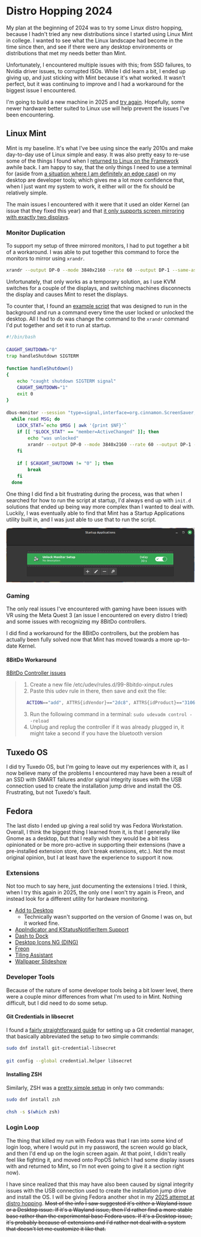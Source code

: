 # Distro Hopping 2024
My plan at the beginning of 2024 was to try some Linux distro hopping, because I hadn't tried any new distributions since I started using Linux Mint in college. I wanted to see what the Linux landscape had become in the time since then, and see if there were any desktop environments or distributions that met my needs better than Mint.

Unfortunately, I encountered multiple issues with this; from SSD failures, to Nvidia driver issues, to corrupted ISOs. While I did learn a bit, I ended up giving up, and just sticking with Mint because it's what worked. It wasn't perfect, but it was continuing to improve and I had a workaround for the biggest issue I encountered.

I'm going to build a new machine in 2025 and [try again](/tech/linux/distro-hopping-2025). Hopefully, some newer hardware better suited to Linux use will help prevent the issues I've been encountering.

## Linux Mint
Mint is my baseline. It's what I've bee using since the early 2010s and make day-to-day use of Linux simple and easy. It was also pretty easy to re-use some of the things I found when I [returned to Linux on the Framework](/tech/linux/framework) awhile back. I am happy to say, that the only things I need to use a terminal for (aside from [a situation where I am definitely an edge case](#monitor-duplication)) on my desktop are developer tools; which gives me a lot more confidence that, when I just want my system to work, it either will or the fix should be relatively simple.

The main issues I encountered with it were that it used an older Kernel (an issue that they fixed this year) and that [it only supports screen mirroring with exactly two displays](https://forums.linuxmint.com/viewtopic.php?t=418626).

### Monitor Duplication
To support my setup of three mirrored monitors, I had to put together a bit of a workaround. I was able to put together this command to force the monitors to mirror using `xrandr`.

```bash
xrandr --output DP-0 --mode 3840x2160 --rate 60 --output DP-1 --same-as DP-0 --output HDMI-0 --same-as DP-0
```

Unfortunately, that only works as a temporary solution, as I use KVM switches for a couple of the displays, and switching machines disconnects the display and causes Mint to reset the displays.

To counter that, I found an [example script](https://github.com/linuxmint/cinnamon-screensaver/issues/210) that was designed to run in the background and run a command every time the user locked or unlocked the desktop. All I had to do was change the command to the `xrandr` command I'd put together and set it to run at startup.

```bash
#!/bin/bash

CAUGHT_SHUTDOWN="0"
trap handleShutdown SIGTERM

function handleShutdown()
{
    echo "caught shutdown SIGTERM signal"
    CAUGHT_SHUTDOWN="1"
    exit 0
}

dbus-monitor --session "type=signal,interface=org.cinnamon.ScreenSaver,member=ActiveChanged" | 
  while read MSG; do
    LOCK_STAT=`echo $MSG | awk '{print $NF}'`
    if [[ "$LOCK_STAT" == "member=ActiveChanged" ]]; then
        echo "was unlocked"
        xrandr --output DP-0 --mode 3840x2160 --rate 60 --output DP-1 --same-as DP-0 --output HDMI-0 --same-as DP-0
    fi

    if [ $CAUGHT_SHUTDOWN != "0" ]; then
        break
    fi
  done
```

One thing I did find a bit frustrating during the process, was that when I searched for how to run the script at startup, I'd always end up with `init.d` solutions that ended up being way more complex than I wanted to deal with.  
Luckily, I was eventually able to find that Mint has a Startup Applications utility built in, and I was just able to use that to run the script.

![TODO](../../media/mint-startup-apps.png)

### Gaming
The only real issues I've encountered with gaming have been issues with VR using the Meta Quest 3 (an issue I encountered on every distro I tried) and some issues with recognizing my 8BitDo controllers.

I did find a workaround for the 8BitDo controllers, but the problem has actually been fully solved now that Mint has moved towards a more up-to-date Kernel.

#### 8BitDo Workaround
[8BitDo Controller issues](https://gist.github.com/ammuench/0dcf14faf4e3b000020992612a2711e2)

> 1. Create a new file /etc/udev/rules.d/99-8bitdo-xinput.rules
> 2. Paste this udev rule in there, then save and exit the file: 
>   
>   ```bash
>     ACTION=="add", ATTRS{idVendor}=="2dc8", ATTRS{idProduct}=="3106", RUN+="/sbin/modprobe xpad", RUN+="/bin/sh -c 'echo 2dc8 3106 > /sys/bus/usb/drivers/xpad/new_id'"
>   ```
> 3. Run the following command in a terminal: `sudo udevadm control --reload`
> 4. Unplug and replug the controller if it was already plugged in, it might take a second if you have the bluetooth version

## Tuxedo OS
I did try Tuxedo OS, but I'm going to leave out my experiences with it, as I now believe many of the problems I encountered may have been a result of an SSD with SMART failures and/or signal integrity issues with the USB connection used to create the installation jump drive and install the OS. Frustrating, but not Tuxedo's fault.

<!-- ### Benefits
- Better Multimonitor Support
- Controller works ootb
  - This benefit is diminished by Mint Edge

### Issues
- Webcam issues
- Discover is a clear downgrade from Mint's Software Manager
- Trouble with apps respecting themes
  - https://github.com/prusa3d/PrusaSlicer/issues/10657
- MFA Apps don't always respect default browser -->

## Fedora
The last disto I ended up giving a real solid try was Fedora Workstation. Overall, I think the biggest thing I learned from it, is that I generally like Gnome as a desktop, but that I really wish they would be a bit less opinionated or be more pro-active in supporting their extensions (have a pre-installed extension store, don't break extensions, etc.). Not the most original opinion, but I at least have the experience to support it now.

### Extensions
Not too much to say here, just documenting the extensions I tried. I think, when I try this again in 2025, the only one I won't try again is Freon, and instead look for a different utility for hardware monitoring.

* [Add to Desktop](https://extensions.gnome.org/extension/3240/add-to-desktop/)
  * Technically wasn't supported on the version of Gnome I was on, but it worked fine.
* [AppIndicator and KStatusNotifierItem Support](https://extensions.gnome.org/extension/615/appindicator-support/)
* [Dash to Dock](https://extensions.gnome.org/extension/307/dash-to-dock/)
* [Desktop Icons NG (DING)](https://extensions.gnome.org/extension/2087/desktop-icons-ng-ding/)
* [Freon](https://extensions.gnome.org/extension/841/freon/)
* [Tiling Assistant](https://extensions.gnome.org/extension/3733/tiling-assistant/)
* [Wallpaper Slideshow](https://extensions.gnome.org/extension/6281/wallpaper-slideshow/)

### Developer Tools
Because of the nature of some developer tools being a bit lower level, there were a couple minor differences from what I'm used to in Mint. Nothing difficult, but I did need to do some setup.

#### Git Credentials in libsecret
I found a [fairly straightforward guide](https://discussion.fedoraproject.org/t/attention-git-credential-libsecret-for-storing-git-passwords-in-the-gnome-keyring-is-now-an-extra-package/18275) for setting up a Git credential manager, that basically abbreviated the setup to two simple commands:

```bash
sudo dnf install git-credential-libsecret

git config --global credential.helper libsecret
```

#### Installing ZSH
Similarly, ZSH was a [pretty simple setup](https://fedoramagazine.org/set-zsh-fedora-system/) in only two commands:

```bash
sudo dnf install zsh

chsh -s $(which zsh)
```

### Login Loop
The thing that killed my run with Fedora was that I ran into some kind of login loop, where I would put in my password, the screen would go black, and then I'd end up on the login screen again. At that point, I didn't really feel like fighting it, and moved onto PopOS (which I had some display issues with and returned to Mint, so I'm not even going to give it a section right now).

I have since realized that this may have also been caused by signal integrity issues with the USB connection used to create the installation jump drive and install the OS. I will be giving Fedora another shot in my [2025 attempt at distro hopping](/tech/linux/distro-hopping-2025.md).
~~Most of the info I saw suggested it's either a Wayland issue or a Desktop issue. If it's a Wayland issue, then I'd rather find a more stable base rather than the experimental base Fedora uses. If it's a Desktop issue, it's probably because of extensions and I'd rather not deal with a system that doesn't let me customize it like that.~~
